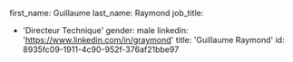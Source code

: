 first_name: Guillaume
last_name: Raymond
job_title:
  - 'Directeur Technique'
gender: male
linkedin: 'https://www.linkedin.com/in/graymond'
title: 'Guillaume Raymond'
id: 8935fc09-1911-4c90-952f-376af21bbe97

